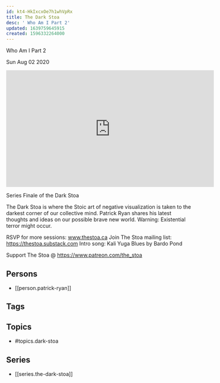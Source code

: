 ```yaml
---
id: kt4-HkIxcxOe7h1whVpRx
title: The Dark Stoa
desc: ' Who Am I Part 2'
updated: 1639759645915
created: 1596332264000
---
```



 Who Am I Part 2

Sun Aug 02 2020

<iframe width="560" height="315" src="https://www.youtube.com/embed/WbCeAT8-CXE" title="The Dark Stoa: Who Am I Part 2 w/ Patrick Ryan" frameborder="0" allow="accelerometer; autoplay; clipboard-write; encrypted-media; gyroscope; picture-in-picture" allowfullscreen ></iframe>

Series Finale of the Dark Stoa

The Dark Stoa is where the Stoic art of negative visualization is taken to the darkest corner of our collective mind. Patrick Ryan shares his latest thoughts and ideas on our possible brave new world. Warning: Existential terror might occur.

RSVP for more sessions: www.thestoa.ca
Join The Stoa mailing list: https://thestoa.substack.com
Intro song: Kali Yuga Blues by Bardo Pond

Support The Stoa @ https://www.patreon.com/the_stoa

## Persons

- [[person.patrick-ryan]]

## Tags



## Topics

- #topics.dark-stoa

## Series

- [[series.the-dark-stoa]]

